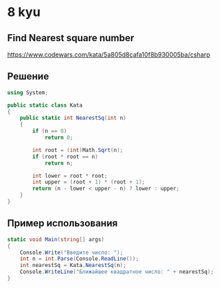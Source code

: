 # 8 kyu

## Find Nearest square number

https://www.codewars.com/kata/5a805d8cafa10f8b930005ba/csharp

## Решение 

```C#
using System;

public static class Kata
{
    public static int NearestSq(int n)
    {
        if (n == 0)
            return 0;

        int root = (int)Math.Sqrt(n);
        if (root * root == n)
            return n;

        int lower = root * root;
        int upper = (root + 1) * (root + 1);
        return (n - lower < upper - n) ? lower : upper;
    }
}
```
## Пример использования 

```C#
static void Main(string[] args)
{
    Console.Write("Введите число: ");
    int n = int.Parse(Console.ReadLine());
    int nearestSq = Kata.NearestSq(n);
    Console.WriteLine("Ближайшее квадратное число: " + nearestSq);
}
```